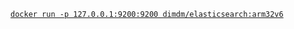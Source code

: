 [`docker run -p 127.0.0.1:9200:9200 dimdm/elasticsearch:arm32v6`](https://hub.docker.com/r/dimdm/elasticsearch/)
